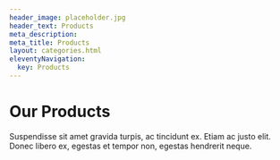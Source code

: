 ```yaml
---
header_image: placeholder.jpg
header_text: Products
meta_description:
meta_title: Products
layout: categories.html
eleventyNavigation:
  key: Products
---
```


# Our Products

Suspendisse sit amet gravida turpis, ac tincidunt ex. Etiam ac justo elit. Donec libero ex, egestas et tempor non, egestas hendrerit neque.
